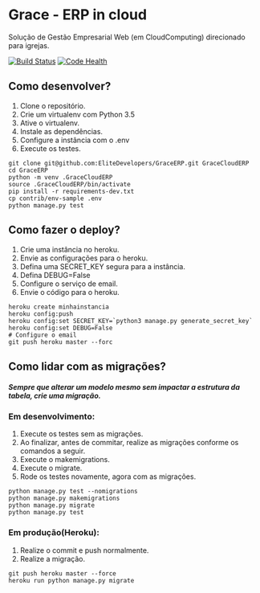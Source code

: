 # Grace - ERP in cloud

Solução de Gestão Empresarial Web (em CloudComputing) direcionado para igrejas.

[![Build Status](https://travis-ci.org/EliteDevelopers/GraceERP.svg?branch=master)](https://travis-ci.org/EliteDevelopers/GraceERP)
[![Code Health](https://landscape.io/github/EliteDevelopers/GraceERP/master/landscape.svg?style=flat)](https://landscape.io/github/EliteDevelopers/GraceERP/master)

## Como desenvolver?

1. Clone o repositório.
2. Crie um virtualenv com Python 3.5
3. Ative o virtualenv.
4. Instale as dependências.
5. Configure a instância com o .env
6. Execute os testes.

```console
git clone git@github.com:EliteDevelopers/GraceERP.git GraceCloudERP
cd GraceERP
python -m venv .GraceCloudERP
source .GraceCloudERP/bin/activate
pip install -r requirements-dev.txt
cp contrib/env-sample .env
python manage.py test
```

## Como fazer o deploy?

1. Crie uma instância no heroku.
2. Envie as configurações para o heroku.
3. Defina uma SECRET_KEY segura para a instância.
4. Defina DEBUG=False
5. Configure o serviço de email.
6. Envie o código para o heroku.

```console
heroku create minhainstancia
heroku config:push
heroku config:set SECRET_KEY=`python3 manage.py generate_secret_key`
heroku config:set DEBUG=False
# Configure o email
git push heroku master --forc
```

## Como lidar com as migrações?

##### Sempre que alterar um modelo mesmo sem impactar a estrutura da tabela, crie uma migração.

### Em desenvolvimento:

1. Execute os testes sem as migrações.
2. Ao finalizar, antes de commitar, realize as migrações conforme os comandos a seguir.
3. Execute o makemigrations.
4. Execute o migrate.
5. Rode os testes novamente, agora com as migrações.

```console
python manage.py test --nomigrations
python manage.py makemigrations
python manage.py migrate
python manage.py test
```

### Em produção(Heroku):

1. Realize o commit e push normalmente.
2. Realize a migração.

```console
git push heroku master --force
heroku run python manage.py migrate
```
